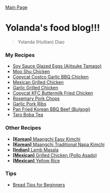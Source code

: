 [Main Page](https://yolanda-ht.github.io/YoloCookBlob/)

# Yolanda's food blog!!!

> Yolanda (Huitian) Diao

### My Recipes
- [Soy Sauce Glazed Eggs (Ajitsuke Tamago)](Egg/AjitsukeTamago.MD)
- [Moo Shu Chicken](Chicken/MooShuChicken.MD)
- [Copycat Costco Garlic BBQ Chicken](Chicken/CopycatCostcoGarlicBBQChicken.MD)
- [Mexican Grilled Chicken](Chicken/MexicanGrilledChicken.MD)
- [Garlic Grilled Chicken](Chicken/GarlicGrilledChicken.MD)
- [Copycat KFC Buttermilk Fried Chicken](Chicken/CopycatKFCButtermilkFriedChicken.MD)
- [Rosemary Pork Chops](Pork/RosemaryPorkChops.MD)
- [Garlic Pork Ribs](Pork/GarlicPorkRibs.MD)
- [Pan Fried Korean BBQ Beef (Bulgogi)](Beef/PanFriedKoreanBBQBeef.MD)
- [Taro Boba Tea](Drinks/TaroBobaTea.MD)

### Other Recipes
- [**[Korean]** Maangchi Easy Kimchi](https://www.maangchi.com/recipe/easy-kimchi)
- [**[Korean]** Maangchi Traditional Napa Kimchi](https://www.maangchi.com/recipe/tongbaechu-kimchi)
- [**[Indian]** Lamb Masala](https://veenaazmanov.com/indian-slow-cooked-lamb-masala-aka-mutton-masala/)
- [**[Mexican]** Grilled Chicken (Pollo Asado)](https://keviniscooking.com/how-to-make-pollo-asado/)
- [**[Mexican]** Yellow Rice](https://www.favfamilyrecipes.com/super-easy-yellow-rice/)

### Tips
- [Bread Tips for Beginners](Bread/BreadTipsForBeginners.MD)
